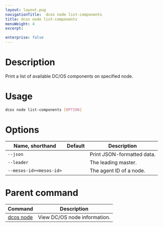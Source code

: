 ```yaml
---
layout: layout.pug
navigationTitle:  dcos node list-components
title: dcos node list-components
menuWeight: 4
excerpt:

enterprise: false
---
```


<!-- This source repo for this topic is https://github.com/dcos/dcos-docs -->

    
# Description
Print a list of available DC/OS components on specified node.

# Usage

```bash
dcos node list-components [OPTION]
```

# Options

| Name, shorthand | Default | Description |
|---------|-------------|-------------|
| `--json`   |             |  Print JSON-formatted data. |
| `--leader`   |             |  The leading master. |
| `--mesos-id=<mesos-id>`   |             | The agent ID of a node. |

# Parent command

| Command | Description |
|---------|-------------|
| [dcos node](/1.9/cli/command-reference/dcos-node/) | View DC/OS node information. | 

<!-- # Examples -->

